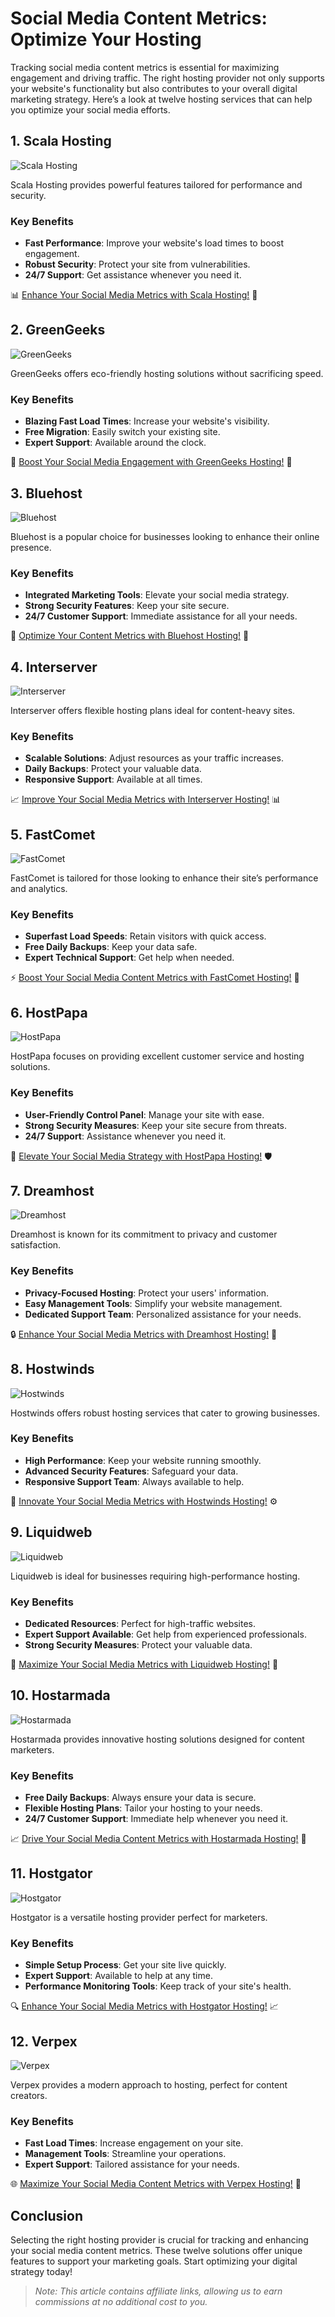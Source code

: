# Social Media Content Metrics: Optimize Your Hosting

Tracking social media content metrics is essential for maximizing engagement and driving traffic. The right hosting provider not only supports your website's functionality but also contributes to your overall digital marketing strategy. Here’s a look at twelve hosting services that can help you optimize your social media efforts.

## 1. **Scala Hosting**

![Scala Hosting](https://i.imgur.com/uJ5JIK3.png "Scala Web Hosting")

Scala Hosting provides powerful features tailored for performance and security.

### Key Benefits
- **Fast Performance**: Improve your website's load times to boost engagement.
- **Robust Security**: Protect your site from vulnerabilities.
- **24/7 Support**: Get assistance whenever you need it.

📊 [Enhance Your Social Media Metrics with Scala Hosting!](https://snipitx.com/scala-jy) 🚀

## 2. **GreenGeeks**

![GreenGeeks](https://i.imgur.com/eEwuntu.jpg "GreenGeeks Hosting")

GreenGeeks offers eco-friendly hosting solutions without sacrificing speed.

### Key Benefits
- **Blazing Fast Load Times**: Increase your website's visibility.
- **Free Migration**: Easily switch your existing site.
- **Expert Support**: Available around the clock.

🌿 [Boost Your Social Media Engagement with GreenGeeks Hosting!](https://snipitx.com/greengeeks-jy) 💚

## 3. **Bluehost**

![Bluehost](https://i.imgur.com/PasFF9E.jpeg "Bluehost Hosting")

Bluehost is a popular choice for businesses looking to enhance their online presence.

### Key Benefits
- **Integrated Marketing Tools**: Elevate your social media strategy.
- **Strong Security Features**: Keep your site secure.
- **24/7 Customer Support**: Immediate assistance for all your needs.

🔑 [Optimize Your Content Metrics with Bluehost Hosting!](https://snipitx.com/bluehost-jy) 🔧

## 4. **Interserver**

![Interserver](https://i.imgur.com/OM5dOEW.jpeg "Interserver Hosting")

Interserver offers flexible hosting plans ideal for content-heavy sites.

### Key Benefits
- **Scalable Solutions**: Adjust resources as your traffic increases.
- **Daily Backups**: Protect your valuable data.
- **Responsive Support**: Available at all times.

📈 [Improve Your Social Media Metrics with Interserver Hosting!](https://snipitx.com/interserver-jy) 📊

## 5. **FastComet**

![FastComet](https://i.imgur.com/7qgXuWp.png "FastComet Hosting")

FastComet is tailored for those looking to enhance their site’s performance and analytics.

### Key Benefits
- **Superfast Load Speeds**: Retain visitors with quick access.
- **Free Daily Backups**: Keep your data safe.
- **Expert Technical Support**: Get help when needed.

⚡ [Boost Your Social Media Content Metrics with FastComet Hosting!](https://snipitx.com/fastcomet-jy) 🌟

## 6. **HostPapa**

![HostPapa](https://i.imgur.com/ouDTkvl.jpeg "HostPapa Hosting")

HostPapa focuses on providing excellent customer service and hosting solutions.

### Key Benefits
- **User-Friendly Control Panel**: Manage your site with ease.
- **Strong Security Measures**: Keep your site secure from threats.
- **24/7 Support**: Assistance whenever you need it.

🌟 [Elevate Your Social Media Strategy with HostPapa Hosting!](https://snipitx.com/hostpapa-jy) 🛡️

## 7. **Dreamhost**

![Dreamhost](https://i.imgur.com/rXIg8ip.jpeg "Dreamhost Hosting")

Dreamhost is known for its commitment to privacy and customer satisfaction.

### Key Benefits
- **Privacy-Focused Hosting**: Protect your users' information.
- **Easy Management Tools**: Simplify your website management.
- **Dedicated Support Team**: Personalized assistance for your needs.

🔒 [Enhance Your Social Media Metrics with Dreamhost Hosting!](https://snipitx.com/dreamhost-jy) 🔑

## 8. **Hostwinds**

![Hostwinds](https://i.imgur.com/53aSNXx.jpeg "Hostwinds Hosting")

Hostwinds offers robust hosting services that cater to growing businesses.

### Key Benefits
- **High Performance**: Keep your website running smoothly.
- **Advanced Security Features**: Safeguard your data.
- **Responsive Support Team**: Always available to help.

🔧 [Innovate Your Social Media Metrics with Hostwinds Hosting!](https://snipitx.com/hostwinds-jy) ⚙️

## 9. **Liquidweb**

![Liquidweb](https://i.imgur.com/4IvT9SC.jpeg "Liquidweb Hosting")

Liquidweb is ideal for businesses requiring high-performance hosting.

### Key Benefits
- **Dedicated Resources**: Perfect for high-traffic websites.
- **Expert Support Available**: Get help from experienced professionals.
- **Strong Security Measures**: Protect your valuable data.

💎 [Maximize Your Social Media Metrics with Liquidweb Hosting!](https://snipitx.com/liquidweb-jy) 🚀

## 10. **Hostarmada**

![Hostarmada](https://i.imgur.com/KFbdf3o.jpeg "Hostarmada Hosting")

Hostarmada provides innovative hosting solutions designed for content marketers.

### Key Benefits
- **Free Daily Backups**: Always ensure your data is secure.
- **Flexible Hosting Plans**: Tailor your hosting to your needs.
- **24/7 Customer Support**: Immediate help whenever you need it.

📈 [Drive Your Social Media Content Metrics with Hostarmada Hosting!](https://snipitx.com/hostarmada-jy) 🌈

## 11. **Hostgator**

![Hostgator](https://i.imgur.com/BcVkH57.jpeg "Hostgator Hosting")

Hostgator is a versatile hosting provider perfect for marketers.

### Key Benefits
- **Simple Setup Process**: Get your site live quickly.
- **Expert Support**: Available to help at any time.
- **Performance Monitoring Tools**: Keep track of your site's health.

🔍 [Enhance Your Social Media Metrics with Hostgator Hosting!](https://snipitx.com/hostgator-jy) 📈

## 12. **Verpex**

![Verpex](https://i.imgur.com/6x5LhiS.jpeg "Verpex Hosting")

Verpex provides a modern approach to hosting, perfect for content creators.

### Key Benefits
- **Fast Load Times**: Increase engagement on your site.
- **Management Tools**: Streamline your operations.
- **Expert Support**: Tailored assistance for your needs.

🌐 [Maximize Your Social Media Content Metrics with Verpex Hosting!](https://snipitx.com/verpex-jy) 💼

## Conclusion

Selecting the right hosting provider is crucial for tracking and enhancing your social media content metrics. These twelve solutions offer unique features to support your marketing goals. Start optimizing your digital strategy today!

> *Note: This article contains affiliate links, allowing us to earn commissions at no additional cost to you.*
